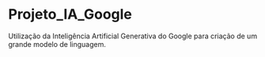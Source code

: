 # Projeto_IA_Google
Utilização da Inteligência Artificial Generativa do Google para criação de um grande modelo de linguagem.
